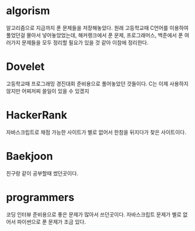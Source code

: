 # algorism
알고리즘으로 지금까지 푼 문제들을 저장해놓았다.
원래 고등학교때 C언어를 이용하여 풀었던걸 몰아서 넣어놓았었는데, 해커랭크에서 푼 문제, 프로그래머스, 백준에서 푼 여러가지 문제들을 모두 정리할 필요가 있을 것 같아 이참에 정리한다.
# Dovelet
고등학교때 프로그래밍 경진대회 준비용으로 풀어놓았던 것들이다.
C는 이제 사용하지 않지만 어찌저찌 쓸일이 있을 수 있겠지
# HackerRank
자바스크립트로 채점 가능한 사이트가 별로 없어서 한참을 뒤지다가 찾은 사이트이다.
# Baekjoon
친구랑 같이 공부할때 썼던곳이다.
# programmers
코딩 인터뷰 준비용으로 좋은 문제가 많아서 쓰던곳이다.
자바스크립트 문제가 별로 없어서 파이썬으로 푼 문제가 조금 있다.